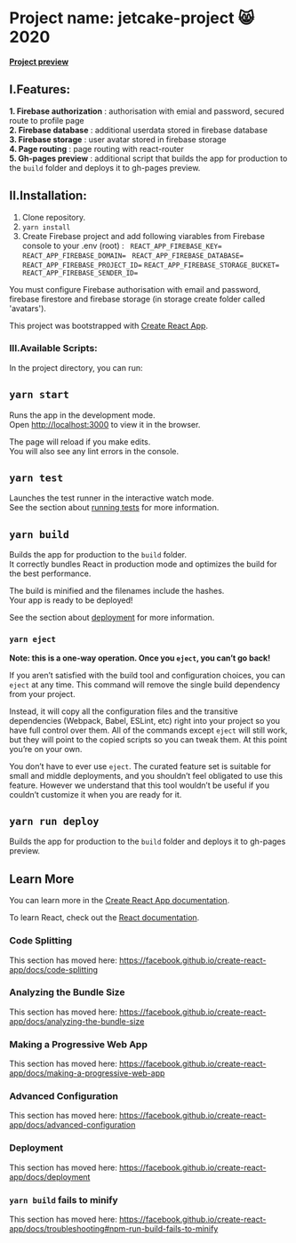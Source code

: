 # Project name: jetcake-project :smile_cat: 2020

**[Project preview](https://miedzyslowami.github.io/jetcake-project/)**

## **I.Features:**  

**1. Firebase authorization** :
      authorisation with emial and password, secured route to profile page  
**2. Firebase database** :
      additional userdata stored in firebase database  
**3. Firebase storage** :
      user avatar stored in firebase storage  
**4. Page routing** :
      page routing with react-router  
**5. Gh-pages preview** :
      additional script that builds the app for production to the `build` folder and deploys it to gh-pages preview.  
      
## **II.Installation:**
1. Clone repository.
2. `yarn install`
3. Create Firebase project and add following viarables from Firebase console to your .env (root) :
     ` REACT_APP_FIREBASE_KEY=`
     ` REACT_APP_FIREBASE_DOMAIN=`
     ` REACT_APP_FIREBASE_DATABASE=`
      `REACT_APP_FIREBASE_PROJECT_ID=`
      `REACT_APP_FIREBASE_STORAGE_BUCKET=`
     ` REACT_APP_FIREBASE_SENDER_ID=`

You must configure Firebase authorisation with email and password, firebase firestore and firebase storage (in storage create folder called 'avatars').

This project was bootstrapped with [Create React App](https://github.com/facebook/create-react-app).

### **III.Available Scripts:**

In the project directory, you can run:

## `yarn start`

Runs the app in the development mode.<br />
Open [http://localhost:3000](http://localhost:3000) to view it in the browser.

The page will reload if you make edits.<br />
You will also see any lint errors in the console.

## `yarn test`

Launches the test runner in the interactive watch mode.<br />
See the section about [running tests](https://facebook.github.io/create-react-app/docs/running-tests) for more information.

## `yarn build`

Builds the app for production to the `build` folder.<br />
It correctly bundles React in production mode and optimizes the build for the best performance.

The build is minified and the filenames include the hashes.<br />
Your app is ready to be deployed!

See the section about [deployment](https://facebook.github.io/create-react-app/docs/deployment) for more information.

### `yarn eject`

**Note: this is a one-way operation. Once you `eject`, you can’t go back!**

If you aren’t satisfied with the build tool and configuration choices, you can `eject` at any time. This command will remove the single build dependency from your project.

Instead, it will copy all the configuration files and the transitive dependencies (Webpack, Babel, ESLint, etc) right into your project so you have full control over them. All of the commands except `eject` will still work, but they will point to the copied scripts so you can tweak them. At this point you’re on your own.

You don’t have to ever use `eject`. The curated feature set is suitable for small and middle deployments, and you shouldn’t feel obligated to use this feature. However we understand that this tool wouldn’t be useful if you couldn’t customize it when you are ready for it.

## `yarn run deploy`
Builds the app for production to the `build` folder and deploys it to gh-pages preview.

## Learn More

You can learn more in the [Create React App documentation](https://facebook.github.io/create-react-app/docs/getting-started).

To learn React, check out the [React documentation](https://reactjs.org/).

### Code Splitting

This section has moved here: https://facebook.github.io/create-react-app/docs/code-splitting

### Analyzing the Bundle Size

This section has moved here: https://facebook.github.io/create-react-app/docs/analyzing-the-bundle-size

### Making a Progressive Web App

This section has moved here: https://facebook.github.io/create-react-app/docs/making-a-progressive-web-app

### Advanced Configuration

This section has moved here: https://facebook.github.io/create-react-app/docs/advanced-configuration

### Deployment

This section has moved here: https://facebook.github.io/create-react-app/docs/deployment

### `yarn build` fails to minify

This section has moved here: https://facebook.github.io/create-react-app/docs/troubleshooting#npm-run-build-fails-to-minify
